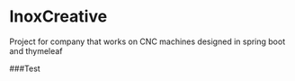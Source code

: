 # InoxCreative
Project for company that works on CNC machines
designed in spring boot and thymeleaf

###Test
